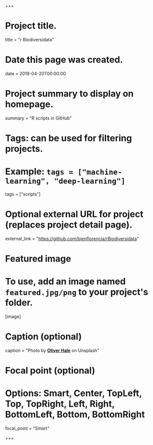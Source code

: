 +++
# Project title.
title = "r Biodiversidata"

# Date this page was created.
date = 2019-04-20T00:00:00

# Project summary to display on homepage.
summary = "R scripts in GitHub"

# Tags: can be used for filtering projects.
# Example: `tags = ["machine-learning", "deep-learning"]`
tags = ["scripts"]

# Optional external URL for project (replaces project detail page).
external_link = "https://github.com/bienflorencia/rBiodiversidata"

# Featured image
# To use, add an image named `featured.jpg/png` to your project's folder. 
[image]
  # Caption (optional)
  caption = "Photo by [**Oliver Hale**](https://unsplash.com/photos/oTvU7Zmteic) on Unsplash"

  # Focal point (optional)
  # Options: Smart, Center, TopLeft, Top, TopRight, Left, Right, BottomLeft, Bottom, BottomRight
  focal_point = "Smart"
  
+++
